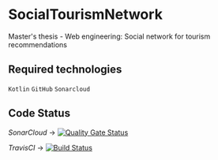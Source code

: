 # SocialTourismNetwork
Master's thesis - Web engineering: Social network for tourism recommendations

## Required technologies
`Kotlin` `GitHub` `Sonarcloud`

## Code Status
*SonarCloud* &#8594;
[![Quality Gate Status](https://sonarcloud.io/api/project_badges/measure?project=bbelen6_SocialTourismNetwork&metric=alert_status)](https://sonarcloud.io/dashboard?id=bbelen6_SocialTourismNetwork) 

*TravisCI* &#8594;
[![Build Status](https://travis-ci.org/bbelen6/SocialTourismNetwork.svg?branch=develop)](https://travis-ci.org/bbelen6/SocialTourismNetwork)
